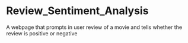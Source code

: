 # Review_Sentiment_Analysis
A webpage that prompts in user review of a movie and tells whether the review is positive or negative
